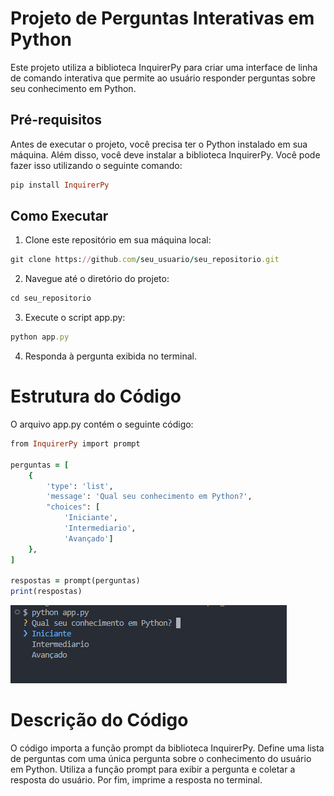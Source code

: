 # Projeto de Perguntas Interativas em Python
Este projeto utiliza a biblioteca InquirerPy para criar uma interface de linha de comando interativa que permite ao usuário responder perguntas sobre seu conhecimento em Python.

## Pré-requisitos
Antes de executar o projeto, você precisa ter o Python instalado em sua máquina. Além disso, você deve instalar a biblioteca InquirerPy. Você pode fazer isso utilizando o seguinte comando:

```ruby
pip install InquirerPy
```

## Como Executar
1. Clone este repositório em sua máquina local:

```ruby
git clone https://github.com/seu_usuario/seu_repositorio.git
```

2. Navegue até o diretório do projeto:
```ruby
cd seu_repositorio
```

3. Execute o script app.py:
```ruby
python app.py
```

4. Responda à pergunta exibida no terminal.

# Estrutura do Código
O arquivo app.py contém o seguinte código:
```ruby
from InquirerPy import prompt

perguntas = [
    {
        'type': 'list',
        'message': 'Qual seu conhecimento em Python?',
        "choices": [
            'Iniciante',
            'Intermediario',
            'Avançado']
    },
]

respostas = prompt(perguntas)
print(respostas)
```
<img src="https://github.com/luisrigo2005/perguntas_interativas/blob/main/app.png" alt="Aplicação">


# Descrição do Código
O código importa a função prompt da biblioteca InquirerPy.
Define uma lista de perguntas com uma única pergunta sobre o conhecimento do usuário em Python.
Utiliza a função prompt para exibir a pergunta e coletar a resposta do usuário.
Por fim, imprime a resposta no terminal.
